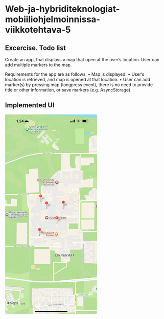 # Web-ja-hybriditeknologiat-mobiiliohjelmoinnissa-viikkotehtava-5

## Excercise. Todo list

Create an app, that displays a map that open at the user’s location. User can add multiple markers to the map.

Requirements for the app are as follows.
• Map is displayed.
• User’s location is retrieved, and map is opened at that location.
• User can add marker(s) by pressing map (longpress event), there is no need to
provide title or other information, or save markers (e.g. AsyncStorage).

## Implemented UI

<img src="implemented_ui.jpeg" alt="UI layout" width="300"/>
